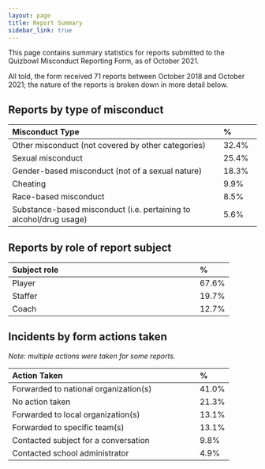 ```yaml
---
layout: page
title: Report Summary
sidebar_link: true
---
```

This page contains summary statistics for reports submitted to the Quizbowl Misconduct Reporting Form, as of October 2021.

All told, the form received 71 reports between October 2018 and October 2021; the nature of the reports is broken down in more detail below.

<h2>Reports by type of misconduct</h2>
<table>
<colgroup>
    <col span="1" style="width: 85%;">
    <col span="1" style="width: 15%;">
</colgroup>
 <thead>
  <tr>
   <th style="text-align:left;"> Misconduct Type </th>
   <th style="text-align:left;"> % </th>
  </tr>
 </thead>
<tbody>
  <tr>
   <td style="text-align:left;"> Other misconduct (not covered by other categories) </td>
   <td style="text-align:left;"> 32.4% </td>
  </tr>
  <tr>
   <td style="text-align:left;"> Sexual misconduct </td>
   <td style="text-align:left;"> 25.4% </td>
  </tr>
  <tr>
   <td style="text-align:left;"> Gender-based misconduct (not of a sexual nature) </td>
   <td style="text-align:left;"> 18.3% </td>
  </tr>
  <tr>
   <td style="text-align:left;"> Cheating </td>
   <td style="text-align:left;"> 9.9% </td>
  </tr>
  <tr>
   <td style="text-align:left;"> Race-based misconduct </td>
   <td style="text-align:left;"> 8.5% </td>
  </tr>
  <tr>
   <td style="text-align:left;"> Substance-based misconduct (i.e. pertaining to alcohol/drug usage) </td>
   <td style="text-align:left;"> 5.6% </td>
  </tr>
</tbody>
</table>


<h2>Reports by role of report subject</h2>
<table>
<colgroup>
    <col span="1" style="width: 85%;">
    <col span="1" style="width: 15%;">
</colgroup>
 <thead>
  <tr>
   <th style="text-align:left;"> Subject role </th>
   <th style="text-align:left;"> % </th>
  </tr>
 </thead>
<tbody>
  <tr>
   <td style="text-align:left;"> Player </td>
   <td style="text-align:left;"> 67.6% </td>
  </tr>
  <tr>
   <td style="text-align:left;"> Staffer </td>
   <td style="text-align:left;"> 19.7% </td>
  </tr>
  <tr>
   <td style="text-align:left;"> Coach </td>
   <td style="text-align:left;"> 12.7% </td>
  </tr>
</tbody>
</table>

<h2>Incidents by form actions taken</h2>
<p><i>Note: multiple actions were taken for some reports.</i></p>
<table>
<colgroup>
    <col span="1" style="width: 85%;">
    <col span="1" style="width: 15%;">
</colgroup>
 <thead>
  <tr>
   <th style="text-align:left;"> Action Taken </th>
   <th style="text-align:left;"> % </th>
  </tr>
 </thead>
<tbody>
  <tr>
   <td style="text-align:left;"> Forwarded to national organization(s) </td>
   <td style="text-align:left;"> 41.0% </td>
  </tr>
  <tr>
   <td style="text-align:left;"> No action taken </td>
   <td style="text-align:left;"> 21.3% </td>
  </tr>
  <tr>
   <td style="text-align:left;"> Forwarded to local organization(s) </td>
   <td style="text-align:left;"> 13.1% </td>
  </tr>
  <tr>
   <td style="text-align:left;"> Forwarded to specific team(s) </td>
   <td style="text-align:left;"> 13.1% </td>
  </tr>
  <tr>
   <td style="text-align:left;"> Contacted subject for a conversation </td>
   <td style="text-align:left;"> 9.8% </td>
  </tr>
  <tr>
   <td style="text-align:left;"> Contacted school administrator </td>
   <td style="text-align:left;"> 4.9% </td>
  </tr>
</tbody>
</table>


